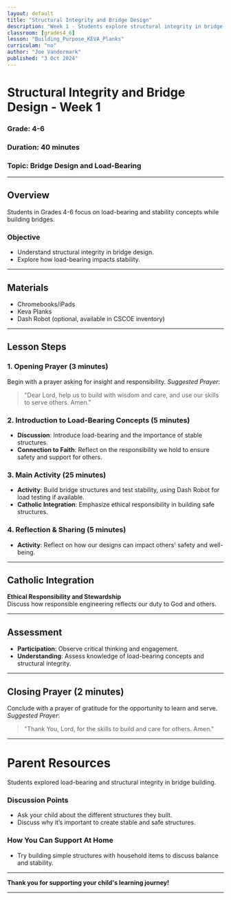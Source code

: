 ```yaml
---
layout: default
title: "Structural Integrity and Bridge Design"
description: "Week 1 - Students explore structural integrity in bridge building."
classroom: [grades4_6]
lesson: "Building_Purpose_KEVA_Planks"
curriculam: "no"
author: "Joe Vandermark"
published: "3 Oct 2024"
---
```


# Structural Integrity and Bridge Design - Week 1

### **Grade**: 4-6  
### **Duration**: 40 minutes  
### **Topic**: Bridge Design and Load-Bearing

---

## **Overview**
Students in Grades 4-6 focus on load-bearing and stability concepts while building bridges.

### **Objective**
- Understand structural integrity in bridge design.
- Explore how load-bearing impacts stability.

---

## **Materials**
- Chromebooks/iPads
- Keva Planks
- Dash Robot (optional, available in CSCOE inventory)

---

## **Lesson Steps**

### **1. Opening Prayer (3 minutes)**
Begin with a prayer asking for insight and responsibility.
_Suggested Prayer_:  
> "Dear Lord, help us to build with wisdom and care, and use our skills to serve others. Amen."

### **2. Introduction to Load-Bearing Concepts (5 minutes)**
- **Discussion**: Introduce load-bearing and the importance of stable structures.
- **Connection to Faith**: Reflect on the responsibility we hold to ensure safety and support for others.

### **3. Main Activity (25 minutes)**
- **Activity**: Build bridge structures and test stability, using Dash Robot for load testing if available.
- **Catholic Integration**: Emphasize ethical responsibility in building safe structures.

### **4. Reflection & Sharing (5 minutes)**
- **Activity**: Reflect on how our designs can impact others' safety and well-being.

---

## **Catholic Integration**
**Ethical Responsibility and Stewardship**  
Discuss how responsible engineering reflects our duty to God and others.

---

## **Assessment**
- **Participation**: Observe critical thinking and engagement.
- **Understanding**: Assess knowledge of load-bearing concepts and structural integrity.

---

## **Closing Prayer (2 minutes)**
Conclude with a prayer of gratitude for the opportunity to learn and serve.
_Suggested Prayer_:  
> "Thank You, Lord, for the skills to build and care for others. Amen."

---

# Parent Resources

Students explored load-bearing and structural integrity in bridge building.

### **Discussion Points**
- Ask your child about the different structures they built.
- Discuss why it’s important to create stable and safe structures.

### **How You Can Support At Home**
- Try building simple structures with household items to discuss balance and stability.

---

**Thank you for supporting your child's learning journey!**

---
